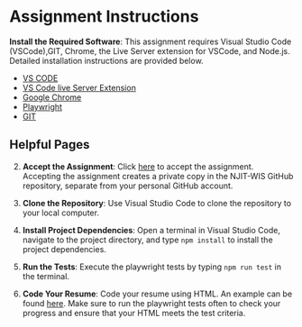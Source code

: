 # Assignment Instructions

**Install the Required Software**: This assignment requires Visual Studio Code (VSCode),GIT, Chrome, the Live Server extension for VSCode, and Node.js. Detailed installation instructions are provided below.

* [VS CODE](vscode.md)
* [VS Code live Server Extension](https://marketplace.visualstudio.com/items?itemName=ritwickdey.LiveServer)
* [Google Chrome](https://www.google.com/chrome/)
* [Playwright](playwright.md)
* [GIT](git.md)

## Helpful Pages

2. **Accept the Assignment**: Click [here](https://classroom.github.com/a/p-9R0XIT) to accept the assignment. Accepting the assignment creates a private copy in the NJIT-WIS GitHub repository, separate from your personal GitHub account.

3. **Clone the Repository**: Use Visual Studio Code to clone the repository to your local computer.

4. **Install Project Dependencies**: Open a terminal in Visual Studio Code, navigate to the project directory, and type `npm install` to install the project dependencies.

5. **Run the Tests**: Execute the playwright tests by typing `npm run test` in the terminal. 

6. **Code Your Resume**: Code your resume using HTML. An example can be found [here](./reference/index.html). Make sure to run the playwright tests often to check your progress and ensure that your HTML meets the test criteria.









